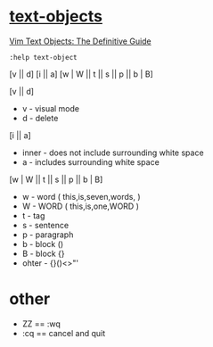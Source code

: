 
# [text-objects](https://vimdoc.sourceforge.net/htmldoc/motion.html#text-objects)

[Vim Text Objects: The Definitive Guide](https://blog.carbonfive.com/vim-text-objects-the-definitive-guide/)

`:help text-object`

[v || d] [i || a] [w | W || t || s || p || b | B]

[v || d]
- v - visual mode
- d - delete

[i || a]
- inner - does not include surrounding white space
- a - includes surrounding white space

[w | W || t || s || p || b | B]
- w - word ( this,is,seven,words, )
- W - WORD ( this,is,one,WORD )
- t - tag
- s - sentence 
- p - paragraph
- b - block ()
- B - block {}
- ohter - {}()<>"'

# other

- ZZ == :wq
- :cq == cancel and quit

